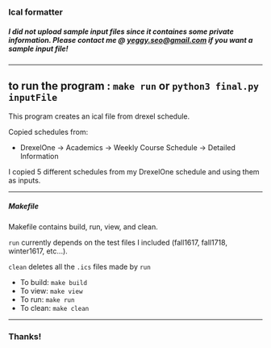 ### Ical formatter

##### I did not upload sample input files since it containes some private information. Please contact me @ yeggy.seo@gmail.com if you want a sample input file!

---
to run the program : 
```make run``` or ```python3 final.py inputFile```
---

This program creates an ical file from drexel schedule.

Copied schedules from:

* DrexelOne -> Academics -> Weekly Course Schedule -> Detailed Information 

I copied 5 different schedules from my DrexelOne schedule and using them as inputs. 

----

##### Makefile

Makefile contains build, run, view, and clean. 

```run``` currently depends on the test files I included (fall1617, fall1718, winter1617, etc...).

```clean```  deletes all the `.ics` files made by ```run```

* To build: ```make build```
* To view: ```make view```
* To run: ```make run```
* To clean: ```make clean```

----
### Thanks!



